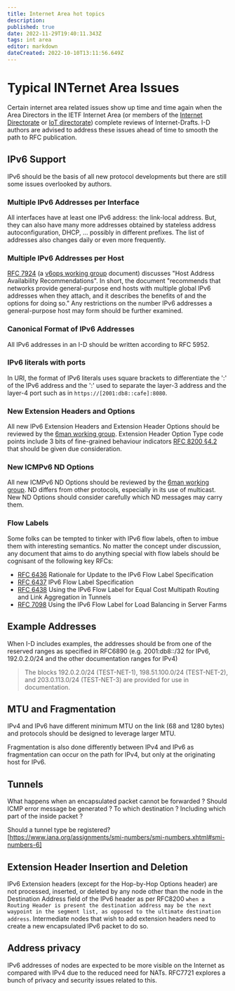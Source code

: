 ```yaml
---
title: Internet Area hot topics
description: 
published: true
date: 2022-11-29T19:40:11.343Z
tags: int area
editor: markdown
dateCreated: 2022-10-10T13:11:56.649Z
---
```


# Typical INTernet Area Issues

Certain internet area related issues show up time and time again when the Area Directors in the IETF Internet Area (or members of the [Internet Directorate](https://datatracker.ietf.org/group/intdir/about/) or [IoT directorate](https://datatracker.ietf.org/group/iotdir/about/)) complete reviews of Internet-Drafts. I-D authors are advised to address these issues ahead of time to smooth the path to RFC publication. 

## IPv6 Support

IPv6 should be the basis of all new protocol developments but there are still some issues overlooked by authors.

### Multiple IPv6 Addresses per Interface

All interfaces have at least one IPv6 address: the link-local address. But, they can also have many more addresses obtained by stateless address autoconfiguration, DHCP, ... possibly in different prefixes. The list of addresses also changes daily or even more frequently.

### Multiple IPv6 Addresses per Host

[RFC 7924](https://www.rfc-editor.org/rfc/rfc7934.html) (a [v6ops working group](https://datatracker.ietf.org/wg/v6ops/about/) document) discusses "Host Address Availability Recommendations".  In short, the document "recommends that networks provide general-purpose end hosts with multiple global IPv6 addresses when they attach, and it describes the benefits of and the options for doing so."  Any restrictions on the number IPv6 addresses a general-purpose host may form should be further examined.

### Canonical Format of IPv6 Addresses

All IPv6 addresses in an I-D should be written according to RFC 5952.

### IPv6 literals with ports

In URI, the format of IPv6 literals uses square brackets to differentiate the ':' of the IPv6 address and the ':' used to separate the layer-3 address and the layer-4 port such as in `https://[2001:db8::cafe]:8080`.

### New Extension Headers and Options

All new IPv6 Extension Headers and Extension Header Options should be reviewed by the [6man working group](https://datatracker.ietf.org/wg/6man/about/).  Extension Header Option Type code points include 3 bits of fine-grained behaviour indicators [RFC 8200 §4.2](https://www.rfc-editor.org/rfc/rfc8200.html#section-4.2) that should be given due consideration.

### New ICMPv6 ND Options

All new ICMPv6 ND Options should be reviewed by the [6man working group](https://datatracker.ietf.org/wg/6man/about/).  ND differs from other protocols, especially in its use of multicast.  New ND Options should consider carefully which ND messages may carry them.

### Flow Labels

Some folks can be tempted to tinker with IPv6 flow labels, often to imbue them with interesting semantics.  No matter the concept under discussion, any document that aims to do anything special with flow labels should be cognisant of the following key RFCs:

  * [RFC 6436](https://www.rfc-editor.org/rfc/rfc6436.html) Rationale for Update to the IPv6 Flow Label Specification
  * [RFC 6437](https://www.rfc-editor.org/rfc/rfc6437.html) IPv6 Flow Label Specification
  * [RFC 6438](https://www.rfc-editor.org/rfc/rfc6438.html) Using the IPv6 Flow Label for Equal Cost Multipath Routing and Link Aggregation in Tunnels
  * [RFC 7098](https://www.rfc-editor.org/rfc/rfc7098.html) Using the IPv6 Flow Label for Load Balancing in Server Farms

## Example Addresses

When I-D includes examples, the addresses should be from one of the reserved ranges as specified in RFC6890 (e.g. 2001:db8::/32 for IPv6, 192.0.2.0/24 and the other documentation ranges for IPv4)

> The blocks 192.0.2.0/24 (TEST-NET-1), 198.51.100.0/24 (TEST-NET-2),
> and 203.0.113.0/24 (TEST-NET-3) are provided for use in
> documentation.

## MTU and Fragmentation

IPv4 and IPv6 have different minimum MTU on the link (68 and 1280 bytes) and protocols should be designed to leverage larger MTU.

Fragmentation is also done differently between IPv4 and IPv6 as fragmentation can occur on the path for IPv4, but only at the originating host for IPv6.

## Tunnels

What happens when an encapsulated packet cannot be forwarded ? Should ICMP error message be generated ? To which destination ? Including which part of the inside packet ?

Should a tunnel type be registered? [https://www.iana.org/assignments/smi-numbers/smi-numbers.xhtml#smi-numbers-6]

## Extension Header Insertion and Deletion

IPv6 Extension headers (except for the Hop-by-Hop Options header) are not processed, inserted, or deleted by any node other than the node in the Destination Address field of the IPv6 header as per RFC8200 `when a Routing Header is present the destination address may be the next waypoint in the segment list, as opposed to the ultimate destination address`. Intermediate nodes that wish to add extension headers need to create a new encapsulated IPv6 packet to do so.

## Address privacy

IPv6 addresses of nodes are expected to be more visible on the Internet as compared with IPv4 due to the reduced need for NATs. RFC7721 explores a bunch of privacy and security issues related to this.